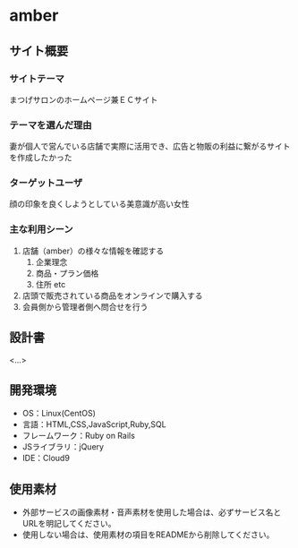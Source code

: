 # amber

## サイト概要
### サイトテーマ
まつげサロンのホームページ兼ＥＣサイト

### テーマを選んだ理由
妻が個人で営んでいる店舗で実際に活用でき、広告と物販の利益に繋がるサイトを作成したかった

### ターゲットユーザ
顔の印象を良くしようとしている美意識が高い女性

### 主な利用シーン
1. 店舗（amber）の様々な情報を確認する
    1. 企業理念
    1. 商品・プラン価格
    1. 住所 etc
1. 店頭で販売されている商品をオンラインで購入する
1. 会員側から管理者側へ問合せを行う

## 設計書
<...>

## 開発環境
- OS：Linux(CentOS)
- 言語：HTML,CSS,JavaScript,Ruby,SQL
- フレームワーク：Ruby on Rails
- JSライブラリ：jQuery
- IDE：Cloud9

## 使用素材
- 外部サービスの画像素材・音声素材を使用した場合は、必ずサービス名とURLを明記してください。
- 使用しない場合は、使用素材の項目をREADMEから削除してください。